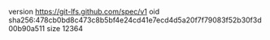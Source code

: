 version https://git-lfs.github.com/spec/v1
oid sha256:478cb0bd8c473c8b5bf4e24cd41e7ecd4d5a20f7f79083f52b30f3d00b90a511
size 12364
